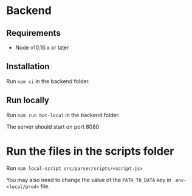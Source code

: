 # Backend

## Requirements
* Node v10.16.x or later

## Installation
Run `npm ci` in the backend folder.

## Run locally
Run `npm run hot-local` in the backend folder.

The server should start on port 8080

# Run the files in the scripts folder
Run `npm local-script src/parser/sripts/<script.js>` 

You may also need to change the value of the `PATH_TO_DATA` key in `.env-<local/prod>` file.
